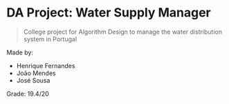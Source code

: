﻿# DA Project: Water Supply Manager
> College project for Algorithm Design to manage the water distribution system in Portugal

Made by:

- Henrique Fernandes
- João Mendes
- José Sousa

Grade: 19.4/20
